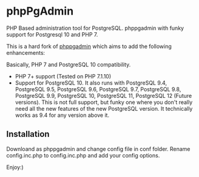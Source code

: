 # phpPgAdmin

PHP Based administration tool for PostgreSQL. 
phppgadmin with funky support for Postgresql 10 and PHP 7. 

This is a hard fork of [phppgadmin](https://github.com/phppgadmin/phppgadmin) which aims to add the following enhancements:

Basically, PHP 7 and PostgreSQL 10 compatibility.

- PHP 7+ support (Tested on PHP 7.1.10)
- Support for PostgreSQL 10. It also runs with PostgreSQL 9.4, PostgreSQL 9.5, PostgreSQL 9.6, PostgreSQL 9.7, PostgreSQL 9.8, PostgreSQL 9.9, PostgreSQL 10, PostgreSQL 11, PostgreSQL 12 (Future versions). This is not full support, but funky one where you don't really need all the new features of the new PostgreSQL version. It technically works as 9.4 for any version above it. 


## Installation

Downloand as phppgadmin and change config file in conf folder. Rename config.inc.php to config.inc.php and add your config options. 


Enjoy:)




